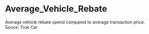 # Average_Vehicle_Rebate
Average vehicle rebate spend compared to average transaction price. Souce: True Car
